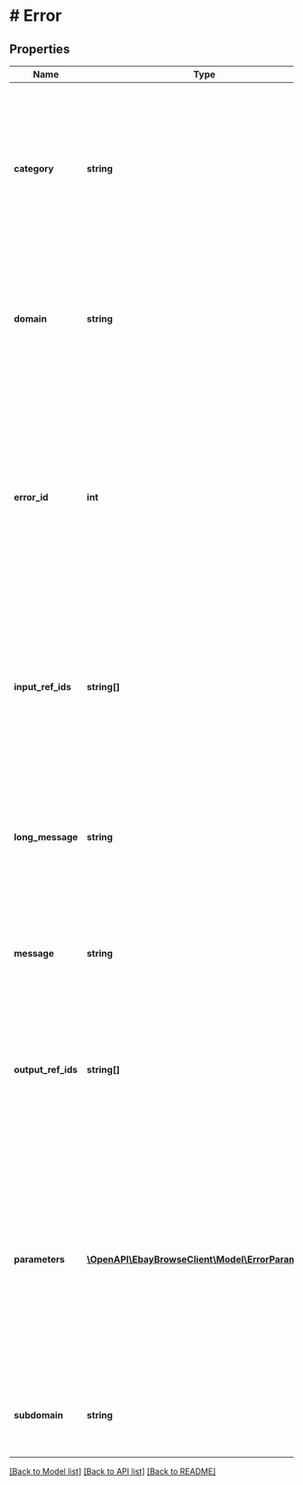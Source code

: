 # # Error

## Properties

Name | Type | Description | Notes
------------ | ------------- | ------------- | -------------
**category** | **string** | This string value indicates the error category. There are three categories of errors: request errors, application errors, and system errors. | [optional]
**domain** | **string** | The name of the primary system where the error occurred. This is relevant for application errors. | [optional]
**error_id** | **int** | A unique code that identifies the particular error or warning that occurred. Your application can use error codes as identifiers in your customized error-handling algorithms. | [optional]
**input_ref_ids** | **string[]** | An array of reference IDs that identify the specific request elements most closely associated to the error or warning, if any. | [optional]
**long_message** | **string** | A detailed description of the condition that caused the error or warning, and information on what to do to correct the problem. | [optional]
**message** | **string** | A description of the condition that caused the error or warning. | [optional]
**output_ref_ids** | **string[]** | An array of reference IDs that identify the specific response elements most closely associated to the error or warning, if any. | [optional]
**parameters** | [**\OpenAPI\EbayBrowseClient\Model\ErrorParameter[]**](ErrorParameter.md) | An array of warning and error messages that return one or more variables contextual information about the error or warning. This is often the field or value that triggered the error or warning. | [optional]
**subdomain** | **string** | The name of the subdomain in which the error or warning occurred. | [optional]

[[Back to Model list]](../../README.md#models) [[Back to API list]](../../README.md#endpoints) [[Back to README]](../../README.md)
